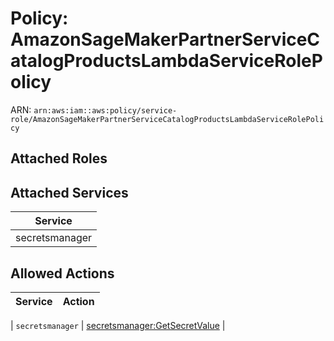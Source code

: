 # Policy: AmazonSageMakerPartnerServiceCatalogProductsLambdaServiceRolePolicy

ARN: `arn:aws:iam::aws:policy/service-role/AmazonSageMakerPartnerServiceCatalogProductsLambdaServiceRolePolicy`

## Attached Roles

## Attached Services

| Service |
|---------|
| secretsmanager |

## Allowed Actions

| Service | Action |
|:-------:|--------|

| `secretsmanager` | [secretsmanager:GetSecretValue](../actions.md#secretsmanager:getsecretvalue) |
